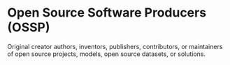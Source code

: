 # Open Source Software Producers (OSSP)
Original creator authors, inventors, publishers, contributors, or maintainers of open source projects, models, open source datasets, or solutions.
